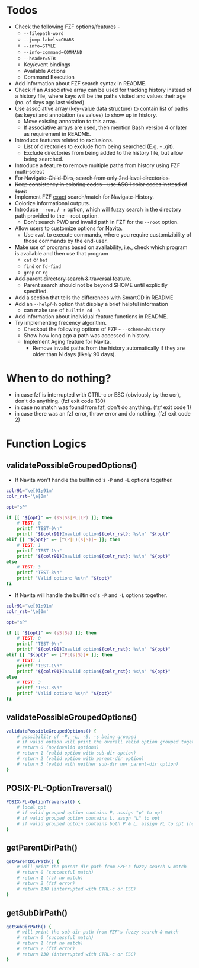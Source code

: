 # Todos

- Check the following FZF options/features - 
    - `--filepath-word`
    - `--jump-labels=CHARS`
    - `--info=STYLE`
    - `--info-command=COMMAND`
    - `--header=STR`
    - Key/event bindings
    - Available Actions
    - Command Execution
- Add information about FZF search syntax in README.
- Check if an Associative array can be used for tracking history instead of a history file, where keys will be the paths visited and values their age (no. of days ago last visited).
- Use associative array (key-value data structure) to contain list of paths (as keys) and annotation (as values) to show up in history.
    - Move existing annotation to this array.
    - If associative arrays are used, then mention Bash version 4 or later as requirement in README.
- Introduce features related to exclusions.
    - List of directories to exclude from being searched (E.g. - .git).
    - Exclude directories from being added to the history file, but allow being searched.
- Introduce a feature to remove multiple paths from history using FZF multi-select
- ~~For Navigate-Child-Dirs, search from only 2nd level directories.~~
- ~~Keep consistency in coloring codes - use ASCII color codes instead of `tput`.~~
- ~~Implement FZF <u>exact</u> search/match for Navigate-History.~~
- Colorize informational outputs.
- Introduce `--root` / `-r` option, which will fuzzy search in the directory path provided to the --root option.
    - Don't search PWD and invalid path in FZF for the `--root` option.
- Allow users to customize options for Navita.
    - Use `eval` to execute commands, where you require customizibility of those commands by the end-user.
- Make use of programs based on availability, i.e., check which program is available and then use that program
    - `cat` or `bat`
    - `find` or `fd-find`
    - `grep` or `rg`
- ~~Add parent directory search & traversal feature.~~
    - Parent search should not be beyond $HOME until explicitly specified.
- Add a section that tells the differences with SmartCD in README
- Add an `--help`/`-h` option that display a brief helpful information
    - can make use of `builtin cd -h`
- Add information about individual feature functions in README.
- Try implementing frecency algorithm.
    - Checkout the following options of FZF - `--scheme=history`
    - Show how long ago a path was accessed in history.
    - Implement Aging feature for Navita.
        - Remove invalid paths from the history automatically if they are older than N days (likely 90 days).

# When to do nothing?

- in case fzf is interrupted with CTRL-c or ESC (obviously by the uer), don't do anything. (fzf exit code 130)
- in case no match was found from fzf, don't do anything. (fzf exit code 1)
- in case there was an fzf error, throw error and do nothing. (fzf exit code 2)

# Function Logics

## validatePossibleGroupedOptions()

- If Navita won't handle the builtin cd's `-P` and `-L` options together.

```bash
colr91='\e[01;91m'
colr_rst='\e[0m'

opt="sP"

if [[ "${opt}" =~ (sS|Ss|PL|LP) ]]; then
	# TEST: 0
	printf "TEST-0\n"
	printf "${colr91}Inavlid option${colr_rst}: %s\n" "${opt}"
elif [[ "${opt}" =~ [^(P|L)(s|S)]+ ]]; then
	# TEST: 1
	printf "TEST-1\n"
	printf "${colr91}Inavlid option${colr_rst}: %s\n" "${opt}"
else
	# TEST: 3
	printf "TEST-3\n"
	printf "Valid option: %s\n" "${opt}"
fi
```

- If Navita will handle the builtin cd's `-P` and `-L` options together.

```bash
colr91='\e[01;91m'
colr_rst='\e[0m'

opt="sP"

if [[ "${opt}" =~ (sS|Ss) ]]; then
	# TEST: 0
	printf "TEST-0\n"
	printf "${colr91}Inavlid option${colr_rst}: %s\n" "${opt}"
elif [[ "${opt}" =~ [^PL(s|S)]+ ]]; then
	# TEST: 1
	printf "TEST-1\n"
	printf "${colr91}Inavlid option${colr_rst}: %s\n" "${opt}"
else
	# TEST: 3
	printf "TEST-3\n"
	printf "Valid option: %s\n" "${opt}"
fi
```

## validatePossibleGroupedOptions()

```bash
validatePossibleGroupedOptions() {
	# possibility of -P, -L, -S, -s being grouped
	# if valid option will print the overall valid option grouped together.
	# return 0 (no/invalid options)
	# return 1 (valid option with sub-dir option)
	# return 2 (valid option with parent-dir option)
	# return 3 (valid with neither sub-dir nor parent-dir option)
}
```

## POSIX-PL-OptionTraversal()

```bash
POSIX-PL-OptionTraversal() {
	# local opt
	# if valid grouped option contains P, assign "p" to opt
	# if valid grouped option contains L, assgn "L" to opt
	# if valid grouped optoin contains both P & L, assign PL to opt (here order matters)
}
```

## getParentDirPath()

```bash
getParentDirPath() {
	# will print the parent dir path from FZF's fuzzy search & match
	# return 0 (successful match)
	# return 1 (fzf no match)
	# return 2 (fzf error)
	# return 130 (interrupted with CTRL-c or ESC)
}
```

## getSubDirPath()

```bash
getSubDirPath() {
	# will print the sub dir path from FZF's fuzzy search & match
	# return 0 (successful match)
	# return 1 (fzf no match)
	# return 2 (fzf error)
	# return 130 (interrupted with CTRL-c or ESC)
}
```
